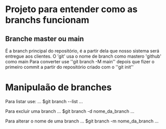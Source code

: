 # Projeto para entender como as branchs funcionam

## Branche master ou main

É a branch principal do repositório, é a partir dela que nosso sistema será entregue aos clientes.
O 'git' usa o nome de branch como mastero 'github' como main
Para converter use ''git branch -M main'' depois que fizer o primeiro commit a partir do repositório criado com o ''git init''

# Manipulaão de branches

Para listar use:
...
$git branch --list
...

Para excluir uma branch
...
$git branch -d nome_da_branch
...

Para alterar o nome de uma branch
...
$git branch -m nome_da_branch
...